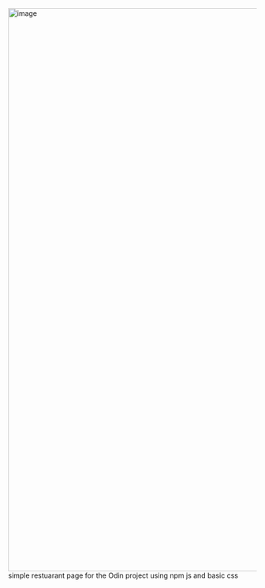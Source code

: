<img width="1548" height="1140" alt="image" src="https://github.com/user-attachments/assets/f01a694d-9b16-4dfe-aaef-bd3eec3195e4" />
simple restuarant page for the Odin project
using npm js and basic css

